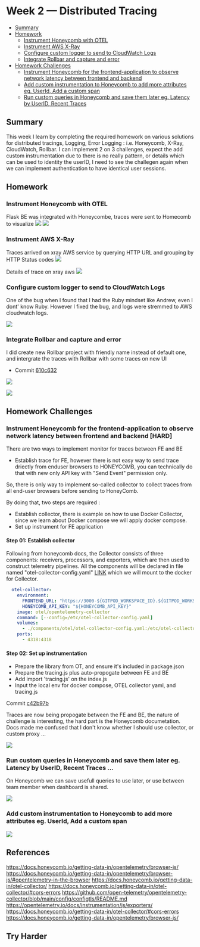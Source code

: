 # Week 2 — Distributed Tracing
- [Summary](#summary)
- [Homework](#homework)
  - [Instrument Honeycomb with OTEL](#instrument-honeycomb-with-otel)
  - [Instrument AWS X-Ray](#instrument-aws-x-ray)
  - [Configure custom logger to send to CloudWatch Logs](#configure-custom-logger-to-send-to-cloudwatch-logs)
  - [Integrate Rollbar and capture and error](#integrate-rollbar-and-capture-and-error)
- [Homework Challenges](#homework-challenges)
    - [Instrument Honeycomb for the frontend-application to observe network latency between frontend and backend](#-instrument-honeycomb-for-the-frontend-application-to-observe-network-latency-between-frontend-and-backend-hard-)
    - [Add custom instrumentation to Honeycomb to add more attributes eg. UserId, Add a custom span](#add-custom-instrumentation-to-honeycomb-to-add-more-attributes-eg-userid-add-a-custom-span)
    - [Run custom queries in Honeycomb and save them later eg. Latency by UserID, Recent Traces](#run-custom-queries-in-honeycomb-and-save-them-later-eg-latency-by-userid-recent-traces-)

## Summary
This week I learn by completing the required homework on various solutions for distributed tracings, Logging, Error Logging : i.e. Honeycomb, X-Ray, CloudWatch, Rollbar. I can implement 2 on 3 challenges, expect the add custom instrumentation due to there is no really pattern, or details which can be used to identity the userID, I need to see the challegen again when we can implement authentication to have identical user sessions.

## Homework
### <strong>Instrument Honeycomb with OTEL</strong>
Flask BE was integrated with Honeycombe, traces were sent to Homecomb to visualize
![](./assets/week2/homework_be_honeycomb.png)
![](./assets/week2/homework_honeycomb_traces.png)
### <strong>Instrument AWS X-Ray</strong>
Traces arrived on xray AWS service by querying HTTP URL and grouping by HTTP Status codes
![](./assets/week2/homework_xray_traces_queries.png)

Details of trace on xray aws
![](./assets/week2/homework_xray_traces_metadata.png)
### <strong>Configure custom logger to send to CloudWatch Logs</strong>
One of the bug when I found that I had the Ruby mindset like Andrew, even I dont' know Ruby. However I fixed the bug, and logs were stremmed to AWS cloudwatch logs.

![](./assets/week2/homework_cloudwatch_logs.png)

### <strong>Integrate Rollbar and capture and error</strong>
I did create new Rollbar project with friendly name instead of default one, and intergrate the traces with Rollbar with some traces on new UI

- Commit [610c632](https://github.com/lhviet204/aws-bootcamp-cruddur-2023/commit/610c6321091db2302047d4da60bcc706d9372e2a)

![](./assets/week2/Traces-in-rollbar-ui.png)

![](./assets/week2/Details-traces-from-rollbar-test-endpoint.png)


## Homework Challenges

### <strong> Instrument Honeycomb for the frontend-application to observe network latency between frontend and backend [HARD] </strong>

There are two ways to implement monitor for traces between FE and BE
- Establish trace for FE, however there is not easy way to send trace driectly from enduser browsers to HONEYCOMB, you can technically do that with new only API key with "Send Event" permission only.

So, there is only way to implement so-called collector to collect traces from all end-user browsers before sending to HoneyComb.

By doing that, two steps are required :
- Establish collector, there is example on how to use Docker Collector, since we learn about Docker compose we will apply docker compose.
- Set up instrument for FE application

#### Step 01: Establish collector
Following from honeycomb docs, the Collector consists of three components: receivers, processors, and exporters, which are then used to construct telemetry pipelines. All the components will be declared in file named "otel-collector-config.yaml" [LINK](https://github.com/lhviet204/aws-bootcamp-cruddur-2023/blob/25826d7969d3dc7d70e3e184e5aa31977b70aef7/components/otel/otel-collector-config.yaml) which we will mount to the docker for Collector.

```yaml
  otel-collector:
    environment:
      FRONTEND_URL: "https://3000-${GITPOD_WORKSPACE_ID}.${GITPOD_WORKSPACE_CLUSTER_HOST}"
      HONEYCOMB_API_KEY: "${HONEYCOMB_API_KEY}"
    image: otel/opentelemetry-collector
    command: [--config=/etc/otel-collector-config.yaml]
    volumes:
      - ./components/otel/otel-collector-config.yaml:/etc/otel-collector-config.yaml
    ports:
      - 4318:4318
```

#### Step 02: Set up instrumentation
- Prepare the library from OT, and ensure it's included in package.json
- Prepare the tracing.js plus auto-propogate between FE and BE
- Add import 'tracing.js' on the index.js
- Input the local env for docker compose, OTEL collector yaml, and tracing.js

Commit [c42b97b](https://github.com/lhviet204/aws-bootcamp-cruddur-2023/commit/c42b97bb3ce02342a53b3663cd27827074ffd62d)

Traces are now being propogate between the FE and BE, the nature of challenge is interesting, the hard part is the Honeycomb documetation. Docs made me confused that I don't know whether I should use 
collector, or custom proxy ...

![](./assets/week2/chal_propogate_traces_from_FE_to_BE.png)


### <strong>Run custom queries in Honeycomb and save them later eg. Latency by UserID, Recent Traces ...</strong>
On Honeycomb we can save usefull queries to use later, or use between team member when dashboard is shared.

![](./assets/week2/chal_saved_queries_for_team.png)

### <strong>Add custom instrumentation to Honeycomb to add more attributes eg. UserId, Add a custom span</strong>

![](./assets/week2/chal_add_custom_span.png)

## References
https://docs.honeycomb.io/getting-data-in/opentelemetry/browser-js/
https://docs.honeycomb.io/getting-data-in/opentelemetry/browser-js/#opentelemetry-in-the-browser
https://docs.honeycomb.io/getting-data-in/otel-collector/
https://docs.honeycomb.io/getting-data-in/otel-collector/#cors-errors
https://github.com/open-telemetry/opentelemetry-collector/blob/main/config/configtls/README.md
https://opentelemetry.io/docs/instrumentation/js/exporters/
https://docs.honeycomb.io/getting-data-in/otel-collector/#cors-errors
https://docs.honeycomb.io/getting-data-in/opentelemetry/browser-js/

## Try Harder
